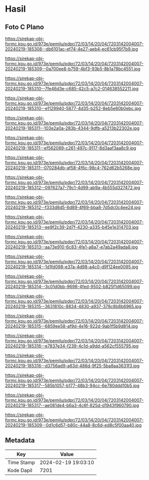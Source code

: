 # Hasil

## Foto C Plano

https://sirekap-obj-formc.kpu.go.id/973e/pemilu/pdpr/72/03/14/20/04/7203142004007-20240219-185308--db6101ac-ef74-4e27-aeb4-ec61cb95f7b9.jpg

https://sirekap-obj-formc.kpu.go.id/973e/pemilu/pdpr/72/03/14/20/04/7203142004007-20240219-185309--0a700ee8-b759-4bf3-93b5-8b1a78bc4551.jpg

https://sirekap-obj-formc.kpu.go.id/973e/pemilu/pdpr/72/03/14/20/04/7203142004007-20240219-185310--7fe46d3e-c685-42c5-a7c2-014638552211.jpg

https://sirekap-obj-formc.kpu.go.id/973e/pemilu/pdpr/72/03/14/20/04/7203142004007-20240219-185310--e1129940-5877-4d35-b252-8eb5e60b0ebc.jpg

https://sirekap-obj-formc.kpu.go.id/973e/pemilu/pdpr/72/03/14/20/04/7203142004007-20240219-185311--103e2a0a-283b-4344-9dfb-a5213b22302e.jpg

https://sirekap-obj-formc.kpu.go.id/973e/pemilu/pdpr/72/03/14/20/04/7203142004007-20240219-185311--ef562089-c261-497c-9117-8d3aaf3aa8c9.jpg

https://sirekap-obj-formc.kpu.go.id/973e/pemilu/pdpr/72/03/14/20/04/7203142004007-20240219-185311--070284db-af58-4f6c-98c4-762d62b5268e.jpg

https://sirekap-obj-formc.kpu.go.id/973e/pemilu/pdpr/72/03/14/20/04/7203142004007-20240219-185312--097627a7-79c1-4d99-ab9a-4b555d327472.jpg

https://sirekap-obj-formc.kpu.go.id/973e/pemilu/pdpr/72/03/14/20/04/7203142004007-20240219-185312--f333d8d5-6d89-4f69-bba8-7d5dc0c4ee24.jpg

https://sirekap-obj-formc.kpu.go.id/973e/pemilu/pdpr/72/03/14/20/04/7203142004007-20240219-185313--ee9f2c39-2d7f-4230-a335-b45e1e314703.jpg

https://sirekap-obj-formc.kpu.go.id/973e/pemilu/pdpr/72/03/14/20/04/7203142004007-20240219-185313--aa73e910-6c83-4fe1-a8a7-e7ab2a49ada8.jpg

https://sirekap-obj-formc.kpu.go.id/973e/pemilu/pdpr/72/03/14/20/04/7203142004007-20240219-185314--1d1fd098-e37a-4d98-a4c0-d9f124ee0095.jpg

https://sirekap-obj-formc.kpu.go.id/973e/pemilu/pdpr/72/03/14/20/04/7203142004007-20240219-185314--3c01d0bb-9698-4fed-9502-b825f1d65099.jpg

https://sirekap-obj-formc.kpu.go.id/973e/pemilu/pdpr/72/03/14/20/04/7203142004007-20240219-185315--3631810c-8834-4830-a937-378c8b8b6965.jpg

https://sirekap-obj-formc.kpu.go.id/973e/pemilu/pdpr/72/03/14/20/04/7203142004007-20240219-185315--6859ee58-af9d-4e16-922d-9ab1f5b9d814.jpg

https://sirekap-obj-formc.kpu.go.id/973e/pemilu/pdpr/72/03/14/20/04/7203142004007-20240219-185316--e7837e34-f239-4c1d-a9dd-a562cf555795.jpg

https://sirekap-obj-formc.kpu.go.id/973e/pemilu/pdpr/72/03/14/20/04/7203142004007-20240219-185316--d3756ad9-a63d-486d-9f25-5ba8aa3631f3.jpg

https://sirekap-obj-formc.kpu.go.id/973e/pemilu/pdpr/72/03/14/20/04/7203142004007-20240219-185317--585b1057-b177-48b3-94cc-6e780ddd10b5.jpg

https://sirekap-obj-formc.kpu.go.id/973e/pemilu/pdpr/72/03/14/20/04/7203142004007-20240219-185317--ae081de4-b6a3-4c6f-825d-d1943f960790.jpg

https://sirekap-obj-formc.kpu.go.id/973e/pemilu/pdpr/72/03/14/20/04/7203142004007-20240219-185309--0d1c6d57-b80c-44a8-8c6d-ed8c5f00aa40.jpg


## Metadata

| Key        | Value               |
| ---------- | ------------------- |
| Time Stamp | 2024-02-19 19:03:10 |
| Kode Dapil | 7201                |



